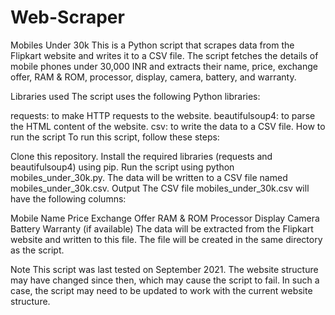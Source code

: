 # Web-Scraper
Mobiles Under 30k
This is a Python script that scrapes data from the Flipkart website and writes it to a CSV file.
The script fetches the details of mobile phones under 30,000 INR and extracts their name, price, exchange offer, RAM & ROM, processor, display, camera, battery, and warranty.

Libraries used
The script uses the following Python libraries:

requests: to make HTTP requests to the website.
beautifulsoup4: to parse the HTML content of the website.
csv: to write the data to a CSV file.
How to run the script
To run this script, follow these steps:

Clone this repository.
Install the required libraries (requests and beautifulsoup4) using pip.
Run the script using python mobiles_under_30k.py. The data will be written to a CSV file named mobiles_under_30k.csv.
Output
The CSV file mobiles_under_30k.csv will have the following columns:

Mobile Name
Price
Exchange Offer
RAM & ROM
Processor
Display
Camera
Battery
Warranty (if available)
The data will be extracted from the Flipkart website and written to this file. The file will be created in the same directory as the script.

Note
This script was last tested on September 2021. The website structure may have changed since then, which may cause the script to fail. 
In such a case, the script may need to be updated to work with the current website structure.
